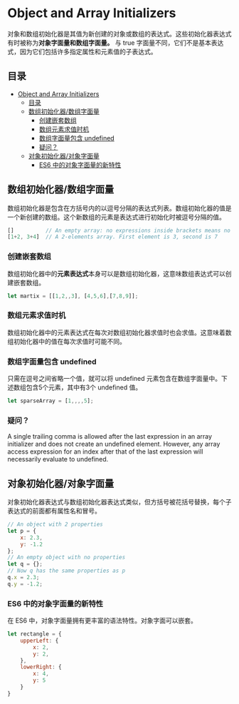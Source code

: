# Object and Array Initializers

对象和数组初始化器是其值为新创建的对象或数组的表达式。这些初始化器表达式有时被称为**对象字面量和数组字面量。**  与 true 字面量不同，它们不是基本表达式，因为它们包括许多指定属性和元素值的子表达式。

## 目录

- [Object and Array Initializers](#object-and-array-initializers)
  - [目录](#目录)
  - [数组初始化器/数组字面量](#数组初始化器数组字面量)
    - [创建嵌套数组](#创建嵌套数组)
    - [数组元素求值时机](#数组元素求值时机)
    - [数组字面量包含 undefined](#数组字面量包含-undefined)
    - [疑问？](#疑问)
  - [对象初始化器/对象字面量](#对象初始化器对象字面量)
    - [ES6 中的对象字面量的新特性](#es6-中的对象字面量的新特性)

## 数组初始化器/数组字面量

数组初始化器是包含在方括号内的以逗号分隔的表达式列表。数组初始化器的值是一个新创建的数组。这个新数组的元素是表达式进行初始化时被逗号分隔的值。

```javascript
[]          // An empty array: no expressions inside brackets means no elements
[1+2, 3+4]  // A 2-elements array. First element is 3, second is 7
```

### 创建嵌套数组

数组初始化器中的**元素表达式**本身可以是数组初始化器，这意味数组表达式可以创建嵌套数组。

```javascript
let martix = [[1,2,,3], [4,5,6],[7,8,9]];
```

### 数组元素求值时机

数组初始化器中的元素表达式在每次对数组初始化器求值时也会求值。这意味着数组初始化器中的值在每次求值时可能不同。

### 数组字面量包含 undefined

只需在逗号之间省略一个值，就可以将 undefined 元素包含在数组字面量中。下述数组包含5个元素，其中有3个 undefined 值。

```javascript
let sparseArray = [1,,,,5]; 
```

### 疑问？

A single trailing comma is allowed after the last expression in an array initializer and does not create an undefined element. However, any array access expression for an index after that of the last expression will necessarily evaluate to undefined.

## 对象初始化器/对象字面量

对象初始化器表达式与数组初始化器表达式类似，但方括号被花括号替换，每个子表达式的前面都有属性名和冒号。

```javascript
// An object with 2 properties
let p = {
    x: 2.3,
    y: -1.2
};
// An empty object with no properties
let q = {};
// Now q has the same properties as p
q.x = 2.3;
q.y = -1.2;
```

### ES6 中的对象字面量的新特性

在 ES6 中，对象字面量拥有更丰富的语法特性。对象字面可以嵌套。

```javascript
let rectangle = {
    upperLeft: {
        x: 2,
        y: 2,
    },
    lowerRight: {
        x: 4,
        y: 5
    }
}
```
